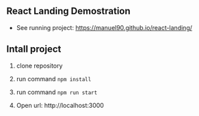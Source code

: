 ## React Landing Demostration

- See running project: https://manuel90.github.io/react-landing/

## Intall project

1. clone repository

2. run command `` npm install ``

3. run command `` npm run start ``

4. Open url: http://localhost:3000

